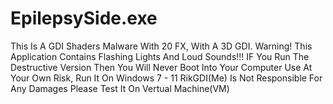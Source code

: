 # EpilepsySide.exe

This Is A GDI Shaders Malware With 20 FX, With A 3D GDI. Warning! This Application Contains Flashing Lights And Loud Sounds!!! IF You Run The Destructive Version Then You Will Never Boot Into Your Computer Use At Your Own Risk, Run It On Windows 7 - 11 RikGDI(Me) Is Not Responsible For Any Damages Please Test It On Vertual Machine(VM)
